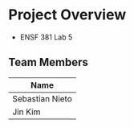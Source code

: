 # Project Overview

- ENSF 381 Lab 5

## Team Members

| Name              |
|-------------------|
| Sebastian Nieto   |
| Jin Kim           |
